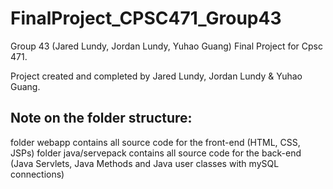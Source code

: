 # FinalProject_CPSC471_Group43
Group 43 (Jared Lundy, Jordan Lundy, Yuhao Guang) Final Project for Cpsc 471.

Project created and completed by Jared Lundy, Jordan Lundy & Yuhao Guang.

## Note on the folder structure:
folder webapp contains all source code for the front-end (HTML, CSS, JSPs)
folder java/servepack contains all source code for the back-end (Java Servlets, Java Methods and Java user classes with mySQL connections)
